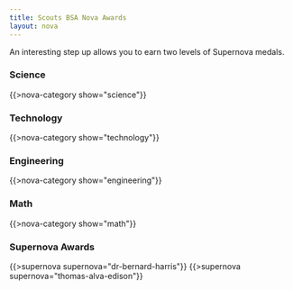 ```yaml
---
title: Scouts BSA Nova Awards
layout: nova
---
```


An interesting step up allows you to earn two levels of Supernova medals.

### Science

{{>nova-category show="science"}}

### Technology

{{>nova-category show="technology"}}

### Engineering

{{>nova-category show="engineering"}}

### Math

{{>nova-category show="math"}}

### Supernova Awards

<div class="D(f) Jc(se) Fxd(c)--s">

{{>supernova supernova="dr-bernard-harris"}}
{{>supernova supernova="thomas-alva-edison"}}

</div>
